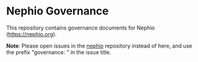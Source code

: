 # Nephio Governance
This repository contains governance documents for Nephio (https://nephio.org).

**Note**: Please open issues in the [nephio](https://github.com/nephio-project/nephio)
repository instead of here, and use the prefix "governance: " in the issue title.
